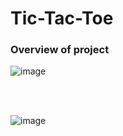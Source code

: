 # Tic-Tac-Toe

### Overview of project

![image](https://github.com/Omkar4965/Tic-Tac-Toe/assets/115718315/ef0e13ad-3c6c-47d7-86a2-e6310847d7b4)

<br><br>

![image](https://github.com/Omkar4965/Tic-Tac-Toe/assets/115718315/91b765be-77f4-4120-8c4f-aded5f92afb1)



